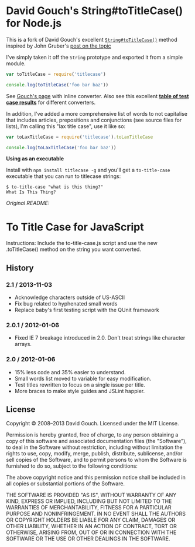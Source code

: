 # David Gouch's String#toTitleCase() for Node.js

This is a fork of David Gouch's excellent [`String#toTitleCase()`](https://github.com/gouch/to-title-case) method inspired by John Gruber's [post on the topic](http://daringfireball.net/2008/08/title_case_update)

I've simply taken it off the `String` prototype and exported it from a simple module.

```js
var toTitleCase = require('titlecase')

console.log(toTitleCase('foo bar baz'))
```

See [Gouch's page](http://individed.com/code/to-title-case/) with inline converter. Also see this excellent **[table of test case results](http://individed.com/code/to-title-case/tests.html)** for different converters.

In addition, I've added a more comprehensive list of words to not capitalise that includes articles, prepositions and conjunctions (see source files for lists), I'm calling this "lax title case", use it like so:


```js
var toLaxTitleCase = require('titlecase').toLaxTitleCase

console.log(toLaxTitleCase('foo bar baz'))
```

**Using as an executable**

Install with `npm install titlecase -g` and you'll get a `to-title-case` executable that you can run to titlecase strings:

```
$ to-title-case "what is this thing?"
What Is This Thing?
```

*Original README:*

# To Title Case for JavaScript

Instructions: Include the to-title-case.js script and use the new .toTitleCase() method on the string you want converted.

## History
### 2.1 / 2013-11-03
- Acknowledge characters outside of US-ASCII
- Fix bug related to hyphenated small words
- Replace baby's first testing script with the QUnit framework

### 2.0.1 / 2012-01-06

- Fixed IE 7 breakage introduced in 2.0. Don't treat strings like character arrays.

### 2.0 / 2012-01-06

- 15% less code and 35% easier to understand.
- Small words list moved to variable for easy modification.
- Test titles rewritten to focus on a single issue per title.
- More braces to make style guides and JSLint happier.

## License

Copyright © 2008–2013 David Gouch. Licensed under the MIT License.

Permission is hereby granted, free of charge, to any person obtaining a copy
of this software and associated documentation files (the "Software"), to deal
in the Software without restriction, including without limitation the rights
to use, copy, modify, merge, publish, distribute, sublicense, and/or sell
copies of the Software, and to permit persons to whom the Software is
furnished to do so, subject to the following conditions:

The above copyright notice and this permission notice shall be included in
all copies or substantial portions of the Software.

THE SOFTWARE IS PROVIDED "AS IS", WITHOUT WARRANTY OF ANY KIND, EXPRESS OR
IMPLIED, INCLUDING BUT NOT LIMITED TO THE WARRANTIES OF MERCHANTABILITY,
FITNESS FOR A PARTICULAR PURPOSE AND NONINFRINGEMENT. IN NO EVENT SHALL THE
AUTHORS OR COPYRIGHT HOLDERS BE LIABLE FOR ANY CLAIM, DAMAGES OR OTHER
LIABILITY, WHETHER IN AN ACTION OF CONTRACT, TORT OR OTHERWISE, ARISING FROM,
OUT OF OR IN CONNECTION WITH THE SOFTWARE OR THE USE OR OTHER DEALINGS IN
THE SOFTWARE.

